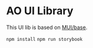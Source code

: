 # AO UI Library

This UI lib is based on [MUI/base](https://mui.com/base-ui/getting-started/).

`npm install`
`npm run storybook`
